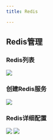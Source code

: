 ```yaml
---
title: Redis

---
```


## Redis管理
### Redis列表
![](~@vuepress/redis1.png)

### 创建Redis服务
![](~@vuepress/redis2.png)

### Redis详细配置
![](~@vuepress/redis3.png)
![](~@vuepress/redis4.png)